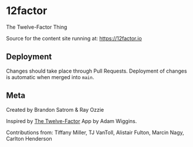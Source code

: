 # 12factor
The Twelve-Factor Thing

Source for the content site running at: https://12factor.io

## Deployment

Changes should take place through Pull Requests. Deployment of changes is automatic when merged into `main`.

## Meta

Created by Brandon Satrom & Ray Ozzie

Inspired by [The Twelve-Factor](https://12Factor.net) App by Adam Wiggins.

Contributions from: Tiffany Miller, TJ VanToll, Alistair Fulton, Marcin Nagy, Carlton Henderson
